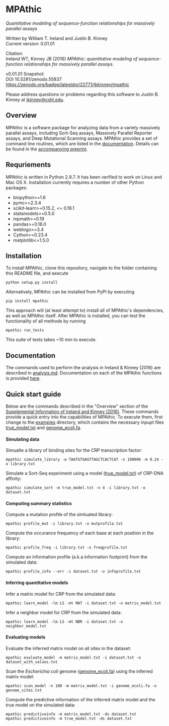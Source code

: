 MPAthic 
========

*Quantitative modeling of sequence-function relationships for massively parallel assays*

Written by William T. Ireland and Justin B. Kinney  
Current version: 0.01.01  

Citation:  
Ireland WT, Kinney JB (2016) *MPAthic: quantitative modeling of sequence-function relationships for massively parallel assays.* 

v0.01.01 Snapshot:    
DOI 10.5281/zenodo.55837    
https://zenodo.org/badge/latestdoi/22771/jbkinney/mpathic     

Please address questions or problems regarding this software to Justin B. Kinney at jkinney@cshl.edu.

## Overview

MPAthic is a software package for analyzing data from a variety massively parallel assays, including Sort-Seq assays, Massively Parallel Reporter assays, and Deep Mutational Scanning assays. MPAthic provides a set of command line routines, which are listed in the [documentation][documentation]. Details can be found in the [accompanying preprint][preprint].

## Requriements

MPAthic is written in Python 2.9.7. It has been verified to work on Linux and Mac OS X. Installation currently requires a number of other Python packages:
* biopython>=1.6
* pymc>=2.3.4
* scikit-learn>=0.15.2, <= 0.16.1
* statsmodels>=0.5.0
* mpmath>=0.19
* pandas>=0.16.0
* weblogo>=3.4
* Cython>=0.23.4
* matplotlib<=1.5.0

## Installation

To install MPAthic, clone this repository, navigate to the folder containing this README file, and execute

```
python setup.py install
```

Alternatively, MPAthic can be installed from PyPI by executing

```
pip install mpathic
```

This approach will (at least attempt to) install all of MPAthic's dependencies, as well as MPAthic itself. After MPAthic is installed, you can test the functionality of all methods by running

```
mpathic run_tests
```

This suite of tests takes ~10 min to execute. 

## Documentation

The commands used to perform the analysis in Ireland & Kinney (2016) are described in [analysis.md](analysis.md). Documentation on each of the MPAthic functions is provided [here][documentation].

## Quick start guide

Below are the commands described in the "Overview" section of the [Supplemental Information of Ireland and Kinney (2016)](http://biorxiv.org/content/early/2016/05/21/054676.figures-only). These commands provide a quick entry into the capabilities of MPAthic. To execute them, first change to the [examples](examples/) directory, which contains the necessary inpupt files [true_model.txt](examples/true_model.txt) and [genome_ecoli.fa](examples/genome_ecoli.fa). 

#### Simulating data

Simualte a library of binding sites for the CRP transcription factor:
```
mpathic simulate_library -w TAATGTGAGTTAGCTCACTCAT -n 100000 -m 0.24 -o library.txt
```

Simulate a Sort-Seq experiment using a model ([true_model.txt](examples/true_model.txt)) of CRP-DNA affinity:
```
mpathic simulate_sort -m true_model.txt -n 4 -i library.txt -o dataset.txt
```

#### Computing summary statistics

Compute a mutation profile of the simluated library:
```
mpathic profile_mut -i library.txt -o mutprofile.txt
```

Compute the occurance frequency of each base at each position in the library:
```
mpathic profile_freq -i library.txt -o freqprofile.txt
```

Compute an information profile (a.k.a information footprint) from the simulated data:
```
mpathic profile_info --err -i dataset.txt -o infoprofile.txt
```

#### Inferring quantitative models

Infer a matrix model for CRP from the simulated data:
```
mpathic learn_model -lm LS -mt MAT -i dataset.txt -o matrix_model.txt
```

Infer a neighbor model for CRP from the simulated data:
```
mpathic learn_model -lm LS -mt NBR -i dataset.txt -o neighbor_model.txt
```

#### Evaluating models

Evaluate the inferred matrix model on all sites in the dataset:
```
mpathic evaluate_model -m matrix_model.txt -i dataset.txt -o dataset_with_values.txt
```

Scan the *Escherichia coli* genome ([genome_ecoli.fa](examples/genome_ecoli.fa)) using the inferred matrix model:
```
mpathic scan_model -n 100 -m matrix_model.txt -i genome_ecoli.fa -o genome_sites.txt
```

Compute the predictive information of the inferred matrix model and the true model on the simulated data:
```
mpathic predictiveinfo -m matrix_model.txt -ds dataset.txt
mpathic predictiveinfo -m true_model.txt -ds dataset.txt
```

[documentation]: http://jbkinney.github.io/mpathic/
[preprint]: http://biorxiv.org/content/early/2016/05/21/054676


